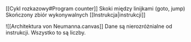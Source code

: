 [[Cykl rozkazowy#Program counter]]
Skoki między linijkami (goto, jump)
Skończony zbiór wykonywalnych [[Instrukcja|instrukcji]]

![[Architektura von Neumanna.canvas]]
Dane są nierozróżnialne od instrukcji. Wszystko to są liczby.